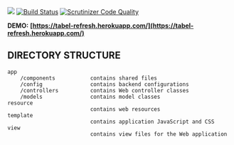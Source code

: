 <a href="https://codeclimate.com/github/rupa4ok/cursor/maintainability"><img src="https://api.codeclimate.com/v1/badges/01d219f20788114d2b6e/maintainability" /></a>  [![Build Status](https://travis-ci.org/rupa4ok/cursor.svg?branch=master)](https://travis-ci.org/rupa4ok/cursor)  [![Scrutinizer Code Quality](https://scrutinizer-ci.com/g/rupa4ok/cursor/badges/quality-score.png?b=master)](https://scrutinizer-ci.com/g/rupa4ok/cursor/)

**DEMO:** **[https://tabel-refresh.herokuapp.com/](https://tabel-refresh.herokuapp.com/)**

DIRECTORY STRUCTURE
-------------------

```
app
    /components           contains shared files
    /config               contains backend configurations
    /controllers          contains Web controller classes
    /models               contains model classes
resource
                          contains web resources    
template 
                          contains application JavaScript and CSS
view
                          contains view files for the Web application                         
```
